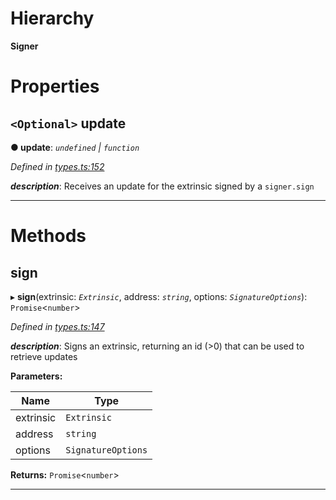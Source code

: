 

# Hierarchy

**Signer**

# Properties

<a id="update"></a>

## `<Optional>` update

**● update**: *`undefined` | `function`*

*Defined in [types.ts:152](https://github.com/polkadot-js/api/blob/b88b664/packages/api/src/types.ts#L152)*

*__description__*: Receives an update for the extrinsic signed by a `signer.sign`

___

# Methods

<a id="sign"></a>

##  sign

▸ **sign**(extrinsic: *`Extrinsic`*, address: *`string`*, options: *`SignatureOptions`*): `Promise`<`number`>

*Defined in [types.ts:147](https://github.com/polkadot-js/api/blob/b88b664/packages/api/src/types.ts#L147)*

*__description__*: Signs an extrinsic, returning an id (>0) that can be used to retrieve updates

**Parameters:**

| Name | Type |
| ------ | ------ |
| extrinsic | `Extrinsic` |
| address | `string` |
| options | `SignatureOptions` |

**Returns:** `Promise`<`number`>

___

